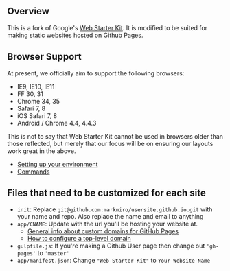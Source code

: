 ## Overview

This is a fork of Google's [Web Starter Kit](https://developers.google.com/web/starter-kit). It is modified to be suited for making static websites hosted on Github Pages.

## Browser Support

At present, we officially aim to support the following browsers:

* IE9, IE10, IE11
* FF 30, 31
* Chrome 34, 35
* Safari 7, 8
* iOS Safari 7, 8
* Android / Chrome 4.4, 4.4.3

This is not to say that Web Starter Kit cannot be used in browsers older than those reflected, but merely that our focus will be on ensuring our layouts work great in the above.

* [Setting up your environment](docs/install.md)
* [Commands](docs/commands.md)

## Files that need to be customized for each site

* `init`: Replace `git@github.com:markmiro/usersite.github.io.git` with your name and repo. Also replace the name and email to anything
* `app/CNAME`: Update with the url you'll be hosting your website at.
  - [General info about custom domains for GitHub Pages](https://help.github.com/articles/setting-up-a-custom-domain-with-github-pages/)
  - [How to configure a top-level domain](https://help.github.com/articles/tips-for-configuring-an-a-record-with-your-dns-provider/)
* `gulpfile.js`: If you're making a Github User page then change out `'gh-pages'` to `'master'`
* `app/manifest.json`: Change `"Web Starter Kit"` to `Your Website Name`
